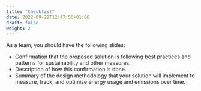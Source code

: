 ```yaml
---
title: "Checklist"
date: 2022-09-22T12:47:56+01:00
draft: false
weight: 2
---
```


As a team, you should have the following slides:
- Confirmation that the proposed solution is following best practices and patterns for sustainability and other measures.
- Description of how this confirmation is done.
- Summary of the design methodology that your solution will implement to measure, track, and optimise energy usage and emissions over time.
